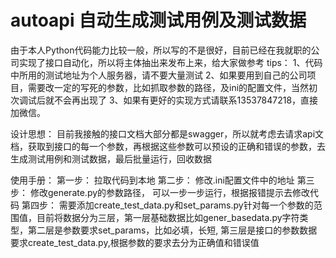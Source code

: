 # autoapi 自动生成测试用例及测试数据
由于本人Python代码能力比较一般，所以写的不是很好，目前已经在我就职的公司实现了接口自动化，所以将主体抽出来发布上来，给大家做参考
tips：
1、代码中所用的测试地址为个人服务器，请不要大量测试
2、如果要用到自己的公司项目，需要改一定的写死的参数，比如抓取参数的路径，及ini的配置文件，当然初次调试后就不会再出现了
3、如果有更好的实现方式请联系13537847218，直接加微信。

设计思想：
目前我接触的接口文档大部分都是swagger，所以就考虑去请求api文档，获取到接口的每一个参数，再根据这些参数可以预设的正确和错误的参数，去生成测试用例和测试数据，最后批量运行，回收数据

使用手册：
第一步： 拉取代码到本地
第二步： 修改.ini配置文件中的地址
第三步： 修改generate.py的参数路径， 可以一步一步运行，根据报错提示去修改代码
第四步： 需要添加create_test_data.py和set_params.py针对每一个参数的范围值，目前将数据分为三层，第一层基础数据比如gener_basedata.py字符类型，第二层是参数要求set_params，比如必填，长短,
        第三层是接口的参数数据要求create_test_data.py,根据参数的要求去分为正确值和错误值
